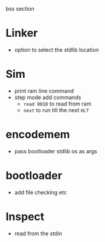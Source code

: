 bss section

# Linker

- option to select the stdlib location

# Sim

- print ram line command
- step mode add commands
  - `read 0010` to read from ram
  - `next` to run till the next `HLT`

# encodemem

- pass bootloader stdlib os as args

# bootloader

- add file checking etc

# Inspect

- read from the stdin
